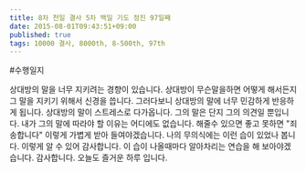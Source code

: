 ```yaml
---
title: 8차 천일 결사 5차 백일 기도 정진 97일째
date: 2015-08-01T09:43:51+09:00
published: true
tags: 10000 결사, 8000th, 8-500th, 97th
---
```


#수행일지

상대방의 말을 너무 지키려는 경향이 있습니다. 상대방이 무슨말을하면 어떻게 해서든지 그 말을 지키기 위해서 신경을 씁니다. 그러다보니 상대방의 말에 너무 민감하게 반응하게 됩니다. 상대방의 말이 스트레스로 다가옵니다. 그의 말은 단지 그의 의견일 뿐입니다. 내가 그의 말에 따라야 할 이유는 어디에도 없습니다. 해줄수 있으면 좋고 못하면 "죄송합니다" 이렇게 가볍게 받아 들여야겠습니다. 나의 무의식에는 이런 습이 있었나 봅니다. 이렇게 알 수 있어 감사합니다. 이 습이 나올때마다 알아차리는 연습을 해 보아야겠습니다. 감사합니다. 오늘도 즐거운 하루 입니다.
